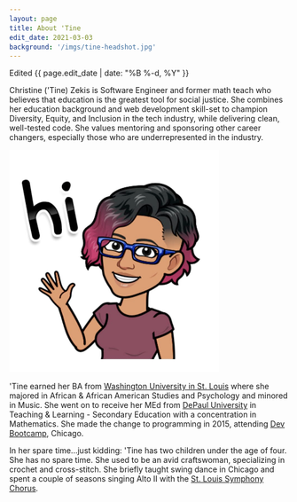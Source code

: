 ```yaml
---
layout: page
title: About 'Tine
edit_date: 2021-03-03
background: '/imgs/tine-headshot.jpg'
---
```


<p>Edited {{ page.edit_date | date: "%B %-d, %Y" }}</p>
<p>
  Christine ('Tine) Zekis is Software Engineer and former math teach who believes that education is the greatest tool for social justice. She combines her education background and web development skill-set to champion Diversity, Equity, and Inclusion in the tech industry, while delivering clean, well-tested code. She values mentoring and sponsoring other career changers, especially those who are underrepresented in the industry.
</p>
<div>
  <img width="75%" src="/imgs/tine-bitmoji.png">
</div>
<p>
  'Tine earned her BA from <a target="_blank" href="https://wustl.edu/">Washington University in St. Louis</a> where she majored in African &amp; African American Studies and Psychology and minored in Music. She went on to receive her MEd from <a target="_blank" href="https://www.depaul.edu/">DePaul University</a> in Teaching &amp; Learning - Secondary Education with a concentration in Mathematics. She made the change to programming in 2015, attending <a target="_blank" href="https://en.wikipedia.org/wiki/Dev_Bootcamp">Dev Bootcamp</a>, Chicago.
</p>
<p>
  In her spare time...just kidding: 'Tine has two children under the age of four. She has no spare time. She used to be an avid craftswoman, specializing in crochet and cross-stitch. She briefly taught swing dance in Chicago and spent a couple of seasons singing Alto II with the <a target="_blank" href="https://www.stlsymphony.org/en/musicians/choruses/stlsymphony-chorus/">St. Louis Symphony Chorus</a>.
</p>
